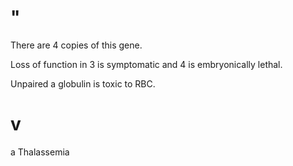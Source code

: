 # "

There are 4 copies of this gene.

Loss of function in 3 is symptomatic and 4 is embryonically lethal.

Unpaired a globulin is toxic to RBC.

# v

a Thalassemia

